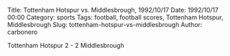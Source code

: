 Title: Tottenham Hotspur vs. Middlesbrough, 1992/10/17
Date: 1992/10/17 00:00
Category: sports
Tags: football, football scores, Tottenham Hotspur, Middlesbrough
Slug: tottenham-hotspur-vs-middlesbrough
Author: carbonero


Tottenham Hotspur 2 - 2 Middlesbrough
